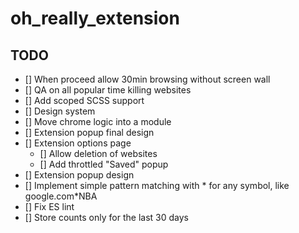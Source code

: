 # oh_really_extension

## TODO

- [] When proceed allow 30min browsing without screen wall
- [] QA on all popular time killing websites
- [] Add scoped SCSS support
- [] Design system
- [] Move chrome logic into a module
- [] Extension popup final design
- [] Extension options page
  - [] Allow deletion of websites
  - [] Add throttled "Saved" popup
- [] Extension popup design
- [] Implement simple pattern matching with * for any symbol, like google.com*NBA
- [] Fix ES lint
- [] Store counts only for the last 30 days
